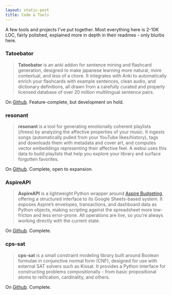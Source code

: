 ```yaml
---
layout: static-post
title: Code & Tools
---
```


A few tools and projects I've put together. Most everything here is 2-10K LOC, fairly polished, explained more in depth in their readmes - only blurbs here.

### Tatoebator

> **Tatoebator** is an anki addon for sentence mining and flashcard generation, designed to make japanese learning more natural, more contextual, and less of a chore. It integrates with Anki to automatically enrich your flashcards with example sentences, clean audio, and dictionary definitions, all drawn from a carefully curated and properly licensed database of over 20 million multilingual sentence pairs.

On [Github](https://github.com/XaviACLM/tatoebator). Feature-complete, but development on hold.

### resonant

> **resonant** is a tool for generating emotionally coherent playlists (/trees) by analyzing the affective properties of your music. It ingests songs (automatically pulled from your YouTube likes/history), tags and downloads them with metadata and cover art, and computes vector embeddings representing their affective feel. A webui uses this data to build playlists that help you explore your library and surface forgotten favorites.

On [Github](https://github.com/XaviACLM/resonant). Complete, open to expansion.

### AspireAPI

> **AspireAPI** is a lightweight Python wrapper around [Aspire Budgeting](https://aspirebudget.com/), offering a structured interface to its Google Sheets-based system. It exposes Aspire’s envelopes, transactions, and dashboard data as Python objects, making scripting against the spreadsheet more low-fricton and less error-prone. All operations are live, so you're always working directly with the current state.

On [Github](https://github.com/XaviACLM/aspire-api). Complete.

### cps-sat

> **cps-sat** is a small constraint modeling library built around Boolean formulae in conjunctive normal form (CNF), designed for use with external SAT solvers such as Kissat. It provides a Python interface for constructing problems compositionally - from basic propositional atoms to reification, cardinality, and others.

On [Github](https://github.com/XaviACLM/cps_sat). Complete.